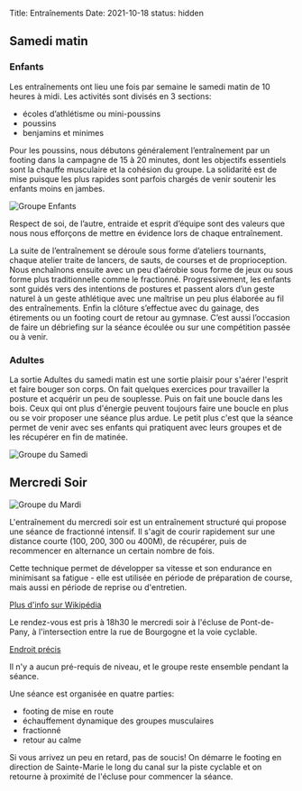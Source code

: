 Title:  Entraînements
Date: 2021-10-18
status: hidden

## Samedi matin

### Enfants

Les entraînements ont lieu une fois par semaine le samedi matin de 10 heures à
midi. Les activités sont divisés en 3 sections:

- écoles d’athlétisme ou mini-poussins
- poussins
- benjamins et minimes 

Pour les poussins, nous débutons généralement l’entraînement par un footing
dans la campagne de 15 à 20 minutes, dont les objectifs essentiels sont la
chauffe musculaire et la cohésion du groupe. La solidarité est de mise puisque
les plus rapides sont parfois chargés de venir soutenir les enfants moins en
jambes. 

![Groupe Enfants](/images/enfants.jpg)

Respect de soi, de l’autre, entraide et esprit d’équipe sont des
valeurs que nous nous efforçons de mettre en évidence lors de chaque
entraînement.

La suite de l’entraînement se déroule sous forme d’ateliers
tournants, chaque atelier traite de lancers, de sauts, de courses et de
proprioception. Nous enchaînons ensuite avec un peu d’aérobie sous forme de
jeux ou sous forme plus traditionnelle comme le fractionné. Progressivement,
les enfants sont guidés vers des intentions de postures et passent alors d’un
geste naturel à un geste athlétique avec une maîtrise un peu plus élaborée au
fil des entraînements. Enfin la clôture s’effectue avec du gainage, des
étirements ou un footing court de retour au gymnase. C’est aussi l’occasion de
faire un débriefing sur la séance écoulée ou sur une compétition passée ou à
venir.



### Adultes

La sortie Adultes du samedi matin est une sortie plaisir pour s'aérer l'esprit
et faire bouger son corps. On fait quelques exercices pour travailler la
posture et acquérir un peu de souplesse. Puis on fait une boucle dans les bois. 
Ceux qui ont plus d'énergie peuvent toujours faire une boucle en plus ou se
voir proposer une séance plus ardue. Le petit plus c'est que la séance permet
de venir avec ses enfants qui pratiquent avec leurs groupes et de les récupérer
en fin de matinée.

![Groupe du Samedi](/images/adultes-1.jpg)


## Mercredi Soir

![Groupe du Mardi](/images/adultes-2.jpg)

L'entraînement du mercredi soir est un entraînement structuré qui propose une
séance de fractionné intensif. Il s'agit de courir rapidement sur une distance
courte (100, 200, 300 ou 400M), de récupérer, puis de recommencer en alternance
un certain nombre de fois.

Cette technique permet de développer sa vitesse et son endurance en minimisant
sa fatigue - elle est utilisée en période de préparation de course, mais aussi
en période de reprise ou d'entretien.

[Plus d'info sur Wikipédia](https://fr.wikipedia.org/wiki/Entra%C3%AEnement_fractionn%C3%A9)

Le rendez-vous est pris à 18h30 le mercredi soir à l'écluse de Pont-de-Pany, à
l'intersection entre la rue de Bourgogne et la voie cyclable.

[Endroit précis](https://goo.gl/maps/hfFYVNmRWCK138ya8)

Il n'y a aucun pré-requis de niveau, et le groupe reste ensemble pendant la séance.

Une séance est organisée en quatre parties:

- footing de mise en route
- échauffement dynamique des groupes musculaires
- fractionné
- retour au calme

Si vous arrivez un peu en retard, pas de soucis! On démarre le footing en
direction de Sainte-Marie le long du canal sur la piste cyclable et on retourne
à proximité de l'écluse pour commencer la séance. 
